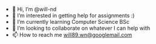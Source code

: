 - 👋 Hi, I’m @will-nd
- 👀 I’m interested in getting help for assignments :)
- 🌱 I’m currently learning Computer Science BSc
- 💞️ I’m looking to collaborate on whatever I can help with
- 📫 How to reach me will89.wn@googlemail.com

<!---
will-nd/will-nd is a ✨ special ✨ repository because its `README.md` (this file) appears on your GitHub profile.
You can click the Preview link to take a look at your changes.
--->
